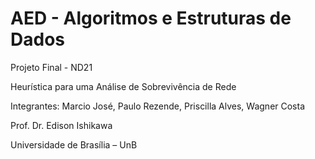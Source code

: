 # AED - Algoritmos e Estruturas de Dados
Projeto Final - ND21

Heurística para uma Análise de Sobrevivência de Rede

Integrantes: Marcio José, Paulo Rezende, Priscilla Alves, Wagner Costa

Prof. Dr. Edison Ishikawa

Universidade de Brasília – UnB
